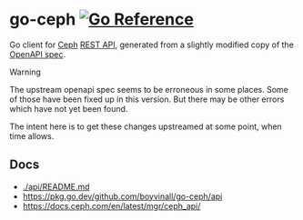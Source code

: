 # go-ceph [![Go Reference](https://pkg.go.dev/badge/github.com/boyvinall/go-ceph/api.svg)](https://pkg.go.dev/github.com/boyvinall/go-ceph/api)

Go client for [Ceph](https://ceph.io/en/) [REST API](https://docs.ceph.com/en/latest/mgr/ceph_api/), generated from a slightly modified copy of the [OpenAPI spec](https://github.com/ceph/ceph/blob/main/src/pybind/mgr/dashboard/openapi.yaml).

> [!WARNING]
> The upstream openapi spec seems to be erroneous in some places. Some of those have been fixed up in this version. But there may be other errors which have not yet been found.

The intent here is to get these changes upstreamed at some point, when time allows.

## Docs

- [./api/README.md](./api/README.md)
- <https://pkg.go.dev/github.com/boyvinall/go-ceph/api>
- <https://docs.ceph.com/en/latest/mgr/ceph_api/>